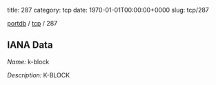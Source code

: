title: 287
category: tcp
date: 1970-01-01T00:00:00+0000
slug: tcp/287

[portdb](/) / [tcp](/category/tcp.html) / 287


## IANA Data

_Name:_ k-block

_Description:_ K-BLOCK

